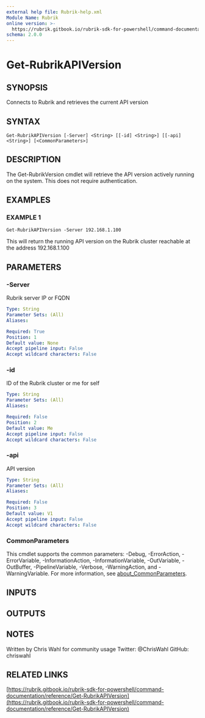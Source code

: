 ```yaml
---
external help file: Rubrik-help.xml
Module Name: Rubrik
online version: >-
  https://rubrik.gitbook.io/rubrik-sdk-for-powershell/command-documentation/reference/Get-RubrikAPIVersion
schema: 2.0.0
---
```


# Get-RubrikAPIVersion

## SYNOPSIS

Connects to Rubrik and retrieves the current API version

## SYNTAX

```text
Get-RubrikAPIVersion [-Server] <String> [[-id] <String>] [[-api] <String>] [<CommonParameters>]
```

## DESCRIPTION

The Get-RubrikVersion cmdlet will retrieve the API version actively running on the system. This does not require authentication.

## EXAMPLES

### EXAMPLE 1

```text
Get-RubrikAPIVersion -Server 192.168.1.100
```

This will return the running API version on the Rubrik cluster reachable at the address 192.168.1.100

## PARAMETERS

### -Server

Rubrik server IP or FQDN

```yaml
Type: String
Parameter Sets: (All)
Aliases:

Required: True
Position: 1
Default value: None
Accept pipeline input: False
Accept wildcard characters: False
```

### -id

ID of the Rubrik cluster or me for self

```yaml
Type: String
Parameter Sets: (All)
Aliases:

Required: False
Position: 2
Default value: Me
Accept pipeline input: False
Accept wildcard characters: False
```

### -api

API version

```yaml
Type: String
Parameter Sets: (All)
Aliases:

Required: False
Position: 3
Default value: V1
Accept pipeline input: False
Accept wildcard characters: False
```

### CommonParameters

This cmdlet supports the common parameters: -Debug, -ErrorAction, -ErrorVariable, -InformationAction, -InformationVariable, -OutVariable, -OutBuffer, -PipelineVariable, -Verbose, -WarningAction, and -WarningVariable. For more information, see [about\_CommonParameters](http://go.microsoft.com/fwlink/?LinkID=113216).

## INPUTS

## OUTPUTS

## NOTES

Written by Chris Wahl for community usage Twitter: @ChrisWahl GitHub: chriswahl

## RELATED LINKS

[https://rubrik.gitbook.io/rubrik-sdk-for-powershell/command-documentation/reference/Get-RubrikAPIVersion](https://rubrik.gitbook.io/rubrik-sdk-for-powershell/command-documentation/reference/Get-RubrikAPIVersion)


